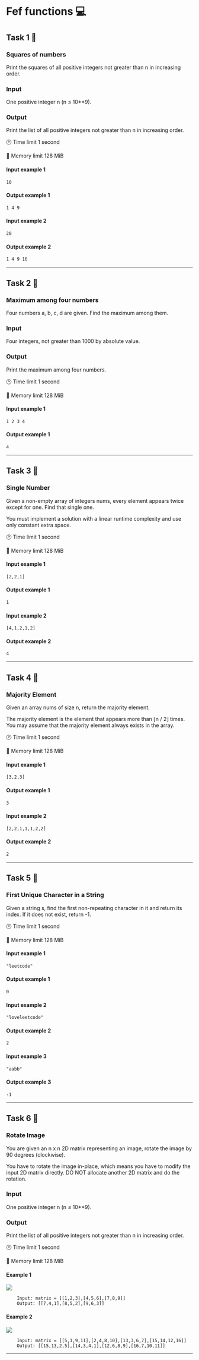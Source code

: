 # Fef functions 💻

## Task 1 🎯

### Squares of numbers
Print the squares of all positive integers not greater than n in increasing order.


### Input
One positive integer n (n ≤ 10**9).

### Output
Print the list of all positive integers not greater than n in increasing order.

:clock2: Time limit 1 second

:floppy_disk: Memory limit 128 MiB

#### Input example 1

    10

#### Output example 1

    1 4 9 
    
#### Input example 2

    20

#### Output example 2

    1 4 9 16 


---

## Task 2 🎯

### Maximum among four numbers
Four numbers a, b, c, d are given. Find the maximum among them.


### Input
Four integers, not greater than 1000 by absolute value.

### Output
Print the maximum among four numbers.

:clock2: Time limit 1 second

:floppy_disk: Memory limit 128 MiB

#### Input example 1
  
    1 2 3 4


#### Output example 1

    4
    

---

## Task 3 🎯

### Single Number
Given a non-empty array of integers nums, every element appears twice except for one. Find that single one.

You must implement a solution with a linear runtime complexity and use only constant extra space.

:clock2: Time limit 1 second

:floppy_disk: Memory limit 128 MiB

#### Input example 1
  
    [2,2,1]


#### Output example 1

    1
    

#### Input example 2
  
    [4,1,2,1,2]


#### Output example 2

    4
    
---

## Task 4 🎯

### Majority Element
Given an array nums of size n, return the majority element.

The majority element is the element that appears more than ⌊n / 2⌋ times. You may assume that the majority element always exists in the array.

:clock2: Time limit 1 second

:floppy_disk: Memory limit 128 MiB

#### Input example 1
  
    [3,2,3]


#### Output example 1

    3
    

#### Input example 2
  
    [2,2,1,1,1,2,2]


#### Output example 2

    2
    
---

## Task 5 🎯

### First Unique Character in a String
Given a string s, find the first non-repeating character in it and return its index. If it does not exist, return -1.

:clock2: Time limit 1 second

:floppy_disk: Memory limit 128 MiB

#### Input example 1
  
    "leetcode"


#### Output example 1

    0
    

#### Input example 2
  
    "loveleetcode"


#### Output example 2

    2
    
#### Input example 3
  
    "aabb"


#### Output example 3

    -1
    
---

## Task 6 🎯

### Rotate Image
You are given an n x n 2D matrix representing an image, rotate the image by 90 degrees (clockwise).

You have to rotate the image in-place, which means you have to modify the input 2D matrix directly. DO NOT allocate another 2D matrix and do the rotation.


### Input
One positive integer n (n ≤ 10**9).

### Output
Print the list of all positive integers not greater than n in increasing order.

:clock2: Time limit 1 second

:floppy_disk: Memory limit 128 MiB

#### Example 1
<img src="https://assets.leetcode.com/uploads/2020/08/28/mat1.jpg"/>

        Input: matrix = [[1,2,3],[4,5,6],[7,8,9]]
        Output: [[7,4,1],[8,5,2],[9,6,3]]

#### Example 2
<img src="https://assets.leetcode.com/uploads/2020/08/28/mat2.jpg"/>

        Input: matrix = [[5,1,9,11],[2,4,8,10],[13,3,6,7],[15,14,12,16]]
        Output: [[15,13,2,5],[14,3,4,1],[12,6,8,9],[16,7,10,11]]
    


---
